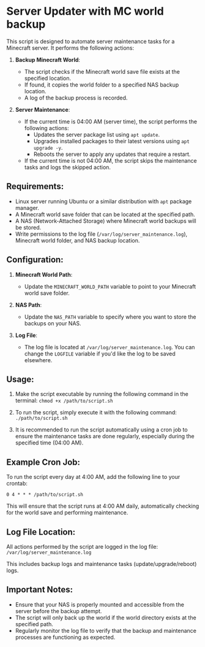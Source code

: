Server Updater with MC world backup
===================================

This script is designed to automate server maintenance tasks for a Minecraft server. It performs the following actions:

1. **Backup Minecraft World**:
   - The script checks if the Minecraft world save file exists at the specified location.
   - If found, it copies the world folder to a specified NAS backup location.
   - A log of the backup process is recorded.

2. **Server Maintenance**:
   - If the current time is 04:00 AM (server time), the script performs the following actions:
     - Updates the server package list using `apt update`.
     - Upgrades installed packages to their latest versions using `apt upgrade -y`.
     - Reboots the server to apply any updates that require a restart.
   - If the current time is not 04:00 AM, the script skips the maintenance tasks and logs the skipped action.

Requirements:
-------------
- Linux server running Ubuntu or a similar distribution with `apt` package manager.
- A Minecraft world save folder that can be located at the specified path.
- A NAS (Network-Attached Storage) where Minecraft world backups will be stored.
- Write permissions to the log file (`/var/log/server_maintenance.log`), Minecraft world folder, and NAS backup location.

Configuration:
--------------
1. **Minecraft World Path**:
   - Update the `MINECRAFT_WORLD_PATH` variable to point to your Minecraft world save folder.

2. **NAS Path**:
   - Update the `NAS_PATH` variable to specify where you want to store the backups on your NAS.

3. **Log File**:
   - The log file is located at `/var/log/server_maintenance.log`. You can change the `LOGFILE` variable if you'd like the log to be saved elsewhere.

Usage:
------
1. Make the script executable by running the following command in the terminal:
   `chmod +x /path/to/script.sh`

2. To run the script, simply execute it with the following command:
   `./path/to/script.sh`

3. It is recommended to run the script automatically using a cron job to ensure the maintenance tasks are done regularly, especially during the specified time (04:00 AM).

Example Cron Job:
------------------
To run the script every day at 4:00 AM, add the following line to your crontab:

`0 4 * * * /path/to/script.sh`

This will ensure that the script runs at 4:00 AM daily, automatically checking for the world save and performing maintenance.

Log File Location:
------------------
All actions performed by the script are logged in the log file:
`/var/log/server_maintenance.log`

This includes backup logs and maintenance tasks (update/upgrade/reboot) logs.

Important Notes:
----------------
- Ensure that your NAS is properly mounted and accessible from the server before the backup attempt.
- The script will only back up the world if the world directory exists at the specified path.
- Regularly monitor the log file to verify that the backup and maintenance processes are functioning as expected.


